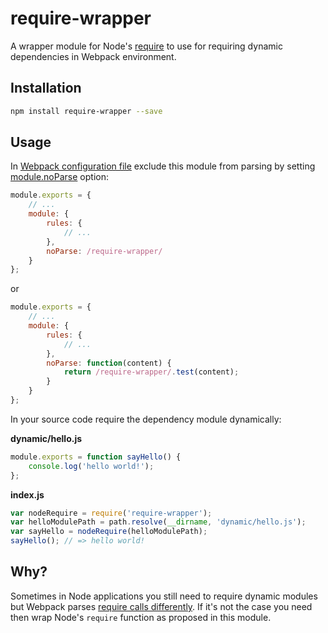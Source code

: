 # require-wrapper

A wrapper module for Node's [require](https://nodejs.org/api/modules.html#modules_require) to use for requiring dynamic
dependencies in Webpack environment.

## Installation

```bash
npm install require-wrapper --save
```

## Usage

In [Webpack configuration file](https://webpack.js.org/configuration/) exclude this module from parsing by
setting [module.noParse](https://webpack.js.org/configuration/module/#module-noparse) option:

```javascript
module.exports = {
    // ...
    module: {
        rules: {
            // ...
        },
        noParse: /require-wrapper/
    }
};
```

or

```javascript
module.exports = {
    // ...
    module: {
        rules: {
            // ...
        },
        noParse: function(content) {
            return /require-wrapper/.test(content);
        }
    }
};
```

In your source code require the dependency module dynamically:

**dynamic/hello.js**

```javascript
module.exports = function sayHello() {
    console.log('hello world!');
};
```

**index.js**

```javascript
var nodeRequire = require('require-wrapper');
var helloModulePath = path.resolve(__dirname, 'dynamic/hello.js');
var sayHello = nodeRequire(helloModulePath);
sayHello(); // => hello world!
```

## Why?

Sometimes in Node applications you still need to require dynamic modules but Webpack parses
[require calls differently](https://webpack.js.org/guides/dependency-management/#require-with-expression). If it's not
the case you need then wrap Node's `require` function as proposed in this module.
